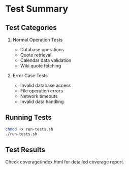 # Test Summary

## Test Categories
1. Normal Operation Tests
   - Database operations
   - Quote retrieval
   - Calendar data validation
   - Wiki quote fetching

2. Error Case Tests
   - Invalid database access
   - File operation errors
   - Network timeouts
   - Invalid data handling

## Running Tests
```bash
chmod +x run-tests.sh
./run-tests.sh
```

## Test Results
Check coverage/index.html for detailed coverage report.
